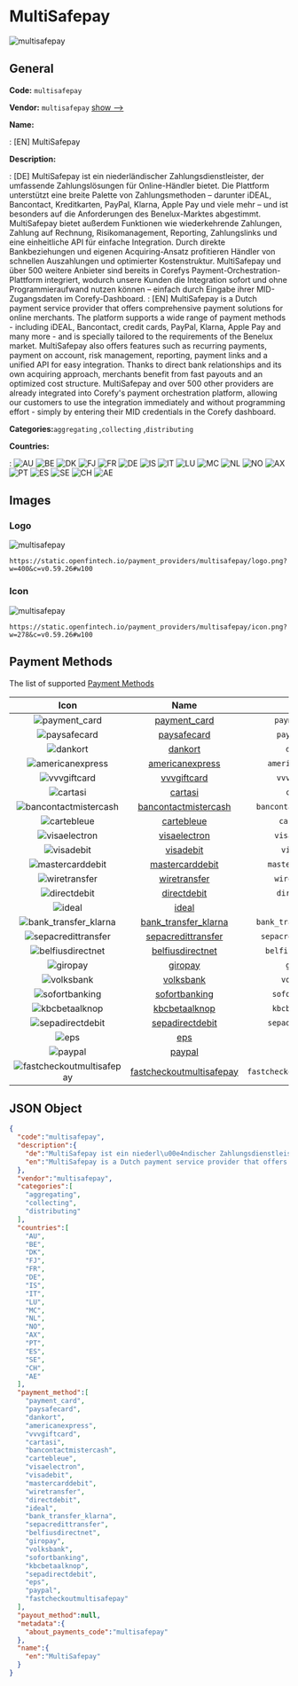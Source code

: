 
# MultiSafepay 
![multisafepay](https://static.openfintech.io/payment_providers/multisafepay/logo.png?w=400&c=v0.59.26#w100)  

## General 
 
**Code:** `multisafepay` 
 
**Vendor:** `multisafepay` [show -->](/vendors/multisafepay/) 
 
**Name:** 
 
:	[EN] MultiSafepay 
 
**Description:** 
 
: [DE] MultiSafepay ist ein niederländischer Zahlungsdienstleister, der umfassende Zahlungslösungen für Online-Händler bietet. Die Plattform unterstützt eine breite Palette von Zahlungsmethoden – darunter iDEAL, Bancontact, Kreditkarten, PayPal, Klarna, Apple Pay und viele mehr – und ist besonders auf die Anforderungen des Benelux-Marktes abgestimmt. MultiSafepay bietet außerdem Funktionen wie wiederkehrende Zahlungen, Zahlung auf Rechnung, Risikomanagement, Reporting, Zahlungslinks und eine einheitliche API für einfache Integration. Durch direkte Bankbeziehungen und eigenen Acquiring-Ansatz profitieren Händler von schnellen Auszahlungen und optimierter Kostenstruktur. MultiSafepay und über 500 weitere Anbieter sind bereits in Corefys Payment-Orchestration-Plattform integriert, wodurch unsere Kunden die Integration sofort und ohne Programmieraufwand nutzen können – einfach durch Eingabe ihrer MID-Zugangsdaten im Corefy-Dashboard. 
: [EN] MultiSafepay is a Dutch payment service provider that offers comprehensive payment solutions for online merchants. The platform supports a wide range of payment methods - including iDEAL, Bancontact, credit cards, PayPal, Klarna, Apple Pay and many more - and is specially tailored to the requirements of the Benelux market. MultiSafepay also offers features such as recurring payments, payment on account, risk management, reporting, payment links and a unified API for easy integration. Thanks to direct bank relationships and its own acquiring approach, merchants benefit from fast payouts and an optimized cost structure. MultiSafepay and over 500 other providers are already integrated into Corefy's payment orchestration platform, allowing our customers to use the integration immediately and without programming effort - simply by entering their MID credentials in the Corefy dashboard. 
 
**Categories:**`aggregating` ,`collecting` ,`distributing` 
 
 
**Countries:** 
 
:	![AU](https://cdnjs.cloudflare.com/ajax/libs/flag-icon-css/3.3.0/flags/4x3/au.svg#w24) 	![BE](https://cdnjs.cloudflare.com/ajax/libs/flag-icon-css/3.3.0/flags/4x3/be.svg#w24) 	![DK](https://cdnjs.cloudflare.com/ajax/libs/flag-icon-css/3.3.0/flags/4x3/dk.svg#w24) 	![FJ](https://cdnjs.cloudflare.com/ajax/libs/flag-icon-css/3.3.0/flags/4x3/fj.svg#w24) 	![FR](https://cdnjs.cloudflare.com/ajax/libs/flag-icon-css/3.3.0/flags/4x3/fr.svg#w24) 	![DE](https://cdnjs.cloudflare.com/ajax/libs/flag-icon-css/3.3.0/flags/4x3/de.svg#w24) 	![IS](https://cdnjs.cloudflare.com/ajax/libs/flag-icon-css/3.3.0/flags/4x3/is.svg#w24) 	![IT](https://cdnjs.cloudflare.com/ajax/libs/flag-icon-css/3.3.0/flags/4x3/it.svg#w24) 	![LU](https://cdnjs.cloudflare.com/ajax/libs/flag-icon-css/3.3.0/flags/4x3/lu.svg#w24) 	![MC](https://cdnjs.cloudflare.com/ajax/libs/flag-icon-css/3.3.0/flags/4x3/mc.svg#w24) 	![NL](https://cdnjs.cloudflare.com/ajax/libs/flag-icon-css/3.3.0/flags/4x3/nl.svg#w24) 	![NO](https://cdnjs.cloudflare.com/ajax/libs/flag-icon-css/3.3.0/flags/4x3/no.svg#w24) 	![AX](https://cdnjs.cloudflare.com/ajax/libs/flag-icon-css/3.3.0/flags/4x3/ax.svg#w24) 	![PT](https://cdnjs.cloudflare.com/ajax/libs/flag-icon-css/3.3.0/flags/4x3/pt.svg#w24) 	![ES](https://cdnjs.cloudflare.com/ajax/libs/flag-icon-css/3.3.0/flags/4x3/es.svg#w24) 	![SE](https://cdnjs.cloudflare.com/ajax/libs/flag-icon-css/3.3.0/flags/4x3/se.svg#w24) 	![CH](https://cdnjs.cloudflare.com/ajax/libs/flag-icon-css/3.3.0/flags/4x3/ch.svg#w24) 	![AE](https://cdnjs.cloudflare.com/ajax/libs/flag-icon-css/3.3.0/flags/4x3/ae.svg#w24)  

## Images 

### Logo 
 
![multisafepay](https://static.openfintech.io/payment_providers/multisafepay/logo.png?w=400&c=v0.59.26#w100)  

```
https://static.openfintech.io/payment_providers/multisafepay/logo.png?w=400&c=v0.59.26#w100
```  

### Icon 
 
![multisafepay](https://static.openfintech.io/payment_providers/multisafepay/icon.png?w=278&c=v0.59.26#w100)  

```
https://static.openfintech.io/payment_providers/multisafepay/icon.png?w=278&c=v0.59.26#w100
```  

## Payment Methods 
 
The list of supported [Payment Methods](/payment-methods/) 

|Icon|Name|Code| 
|:---:|:---:|:---:| 
|![payment_card](https://static.openfintech.io/payment_methods/payment_card/icon.svg?w=278&c=v0.59.26#w100) |[payment_card](/payment-methods/payment_card/)|`payment_card`| 
|![paysafecard](https://static.openfintech.io/payment_methods/paysafecard/icon.svg?w=278&c=v0.59.26#w100) |[paysafecard](/payment-methods/paysafecard/)|`paysafecard`| 
|![dankort](https://static.openfintech.io/payment_methods/dankort/icon.png?w=278&c=v0.59.26#w100) |[dankort](/payment-methods/dankort/)|`dankort`| 
|![americanexpress](https://static.openfintech.io/payment_methods/americanexpress/icon.svg?w=278&c=v0.59.26#w100) |[americanexpress](/payment-methods/americanexpress/)|`americanexpress`| 
|![vvvgiftcard](https://static.openfintech.io/payment_methods/vvvgiftcard/icon.png?w=278&c=v0.59.26#w100) |[vvvgiftcard](/payment-methods/vvvgiftcard/)|`vvvgiftcard`| 
|![cartasi](https://static.openfintech.io/payment_methods/cartasi/icon.png?w=278&c=v0.59.26#w100) |[cartasi](/payment-methods/cartasi/)|`cartasi`| 
|![bancontactmistercash](https://static.openfintech.io/payment_methods/bancontactmistercash/icon.png?w=278&c=v0.59.26#w100) |[bancontactmistercash](/payment-methods/bancontactmistercash/)|`bancontactmistercash`| 
|![cartebleue](https://static.openfintech.io/payment_methods/cartebleue/icon.png?w=278&c=v0.59.26#w100) |[cartebleue](/payment-methods/cartebleue/)|`cartebleue`| 
|![visaelectron](https://static.openfintech.io/payment_methods/visaelectron/icon.png?w=278&c=v0.59.26#w100) |[visaelectron](/payment-methods/visaelectron/)|`visaelectron`| 
|![visadebit](https://static.openfintech.io/payment_methods/visadebit/icon.png?w=278&c=v0.59.26#w100) |[visadebit](/payment-methods/visadebit/)|`visadebit`| 
|![mastercarddebit](https://static.openfintech.io/payment_methods/mastercarddebit/icon.png?w=278&c=v0.59.26#w100) |[mastercarddebit](/payment-methods/mastercarddebit/)|`mastercarddebit`| 
|![wiretransfer](https://static.openfintech.io/payment_methods/wiretransfer/icon.svg?w=278&c=v0.59.26#w100) |[wiretransfer](/payment-methods/wiretransfer/)|`wiretransfer`| 
|![directdebit](https://static.openfintech.io/payment_methods/directdebit/icon.png?w=278&c=v0.59.26#w100) |[directdebit](/payment-methods/directdebit/)|`directdebit`| 
|![ideal](https://static.openfintech.io/payment_methods/ideal/icon.svg?w=278&c=v0.59.26#w100) |[ideal](/payment-methods/ideal/)|`ideal`| 
|![bank_transfer_klarna](https://static.openfintech.io/payment_methods/bank_transfer_klarna/icon.svg?w=278&c=v0.59.26#w100) |[bank_transfer_klarna](/payment-methods/bank_transfer_klarna/)|`bank_transfer_klarna`| 
|![sepacredittransfer](https://static.openfintech.io/payment_methods/sepacredittransfer/icon.svg?w=278&c=v0.59.26#w100) |[sepacredittransfer](/payment-methods/sepacredittransfer/)|`sepacredittransfer`| 
|![belfiusdirectnet](https://static.openfintech.io/payment_methods/belfiusdirectnet/icon.png?w=278&c=v0.59.26#w100) |[belfiusdirectnet](/payment-methods/belfiusdirectnet/)|`belfiusdirectnet`| 
|![giropay](https://static.openfintech.io/payment_methods/giropay/icon.svg?w=278&c=v0.59.26#w100) |[giropay](/payment-methods/giropay/)|`giropay`| 
|![volksbank](https://static.openfintech.io/payment_methods/volksbank/icon.png?w=278&c=v0.59.26#w100) |[volksbank](/payment-methods/volksbank/)|`volksbank`| 
|![sofortbanking](https://static.openfintech.io/payment_methods/sofortbanking/icon.svg?w=278&c=v0.59.26#w100) |[sofortbanking](/payment-methods/sofortbanking/)|`sofortbanking`| 
|![kbcbetaalknop](https://static.openfintech.io/payment_methods/kbcbetaalknop/icon.png?w=278&c=v0.59.26#w100) |[kbcbetaalknop](/payment-methods/kbcbetaalknop/)|`kbcbetaalknop`| 
|![sepadirectdebit](https://static.openfintech.io/payment_methods/sepadirectdebit/icon.svg?w=278&c=v0.59.26#w100) |[sepadirectdebit](/payment-methods/sepadirectdebit/)|`sepadirectdebit`| 
|![eps](https://static.openfintech.io/payment_methods/eps/icon.png?w=278&c=v0.59.26#w100) |[eps](/payment-methods/eps/)|`eps`| 
|![paypal](https://static.openfintech.io/payment_methods/paypal/icon.svg?w=278&c=v0.59.26#w100) |[paypal](/payment-methods/paypal/)|`paypal`| 
|![fastcheckoutmultisafepay](https://static.openfintech.io/payment_methods/fastcheckoutmultisafepay/icon.png?w=278&c=v0.59.26#w100) |[fastcheckoutmultisafepay](/payment-methods/fastcheckoutmultisafepay/)|`fastcheckoutmultisafepay`| 
 

## JSON Object 

```json
{
  "code":"multisafepay",
  "description":{
    "de":"MultiSafepay ist ein niederl\u00e4ndischer Zahlungsdienstleister, der umfassende Zahlungsl\u00f6sungen f\u00fcr Online-H\u00e4ndler bietet. Die Plattform unterst\u00fctzt eine breite Palette von Zahlungsmethoden \u2013 darunter iDEAL, Bancontact, Kreditkarten, PayPal, Klarna, Apple Pay und viele mehr \u2013 und ist besonders auf die Anforderungen des Benelux-Marktes abgestimmt. MultiSafepay bietet au\u00dferdem Funktionen wie wiederkehrende Zahlungen, Zahlung auf Rechnung, Risikomanagement, Reporting, Zahlungslinks und eine einheitliche API f\u00fcr einfache Integration. Durch direkte Bankbeziehungen und eigenen Acquiring-Ansatz profitieren H\u00e4ndler von schnellen Auszahlungen und optimierter Kostenstruktur. MultiSafepay und \u00fcber 500 weitere Anbieter sind bereits in Corefys Payment-Orchestration-Plattform integriert, wodurch unsere Kunden die Integration sofort und ohne Programmieraufwand nutzen k\u00f6nnen \u2013 einfach durch Eingabe ihrer MID-Zugangsdaten im Corefy-Dashboard.",
    "en":"MultiSafepay is a Dutch payment service provider that offers comprehensive payment solutions for online merchants. The platform supports a wide range of payment methods - including iDEAL, Bancontact, credit cards, PayPal, Klarna, Apple Pay and many more - and is specially tailored to the requirements of the Benelux market. MultiSafepay also offers features such as recurring payments, payment on account, risk management, reporting, payment links and a unified API for easy integration. Thanks to direct bank relationships and its own acquiring approach, merchants benefit from fast payouts and an optimized cost structure. MultiSafepay and over 500 other providers are already integrated into Corefy's payment orchestration platform, allowing our customers to use the integration immediately and without programming effort - simply by entering their MID credentials in the Corefy dashboard."
  },
  "vendor":"multisafepay",
  "categories":[
    "aggregating",
    "collecting",
    "distributing"
  ],
  "countries":[
    "AU",
    "BE",
    "DK",
    "FJ",
    "FR",
    "DE",
    "IS",
    "IT",
    "LU",
    "MC",
    "NL",
    "NO",
    "AX",
    "PT",
    "ES",
    "SE",
    "CH",
    "AE"
  ],
  "payment_method":[
    "payment_card",
    "paysafecard",
    "dankort",
    "americanexpress",
    "vvvgiftcard",
    "cartasi",
    "bancontactmistercash",
    "cartebleue",
    "visaelectron",
    "visadebit",
    "mastercarddebit",
    "wiretransfer",
    "directdebit",
    "ideal",
    "bank_transfer_klarna",
    "sepacredittransfer",
    "belfiusdirectnet",
    "giropay",
    "volksbank",
    "sofortbanking",
    "kbcbetaalknop",
    "sepadirectdebit",
    "eps",
    "paypal",
    "fastcheckoutmultisafepay"
  ],
  "payout_method":null,
  "metadata":{
    "about_payments_code":"multisafepay"
  },
  "name":{
    "en":"MultiSafepay"
  }
}
```  
